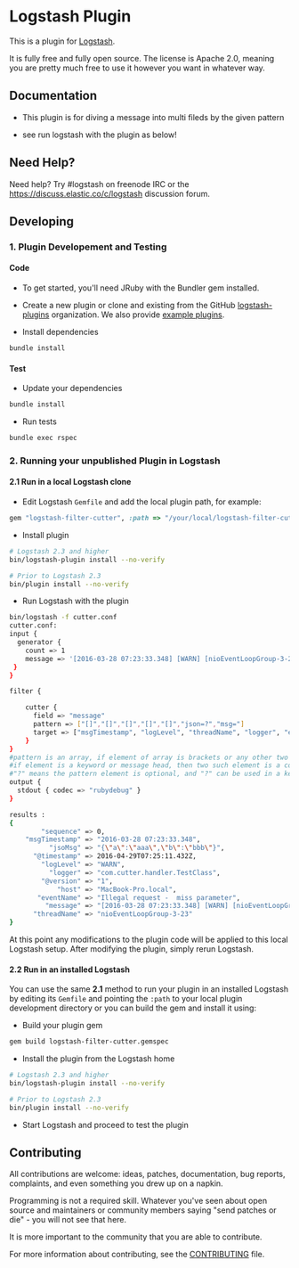 # Logstash Plugin

This is a plugin for [Logstash](https://github.com/elastic/logstash).

It is fully free and fully open source. The license is Apache 2.0, meaning you are pretty much free to use it however you want in whatever way.

## Documentation

- This plugin is for diving a message into multi fileds by the given pattern

- see run logstash with the plugin as below!

## Need Help?

Need help? Try #logstash on freenode IRC or the https://discuss.elastic.co/c/logstash discussion forum.

## Developing

### 1. Plugin Developement and Testing

#### Code
- To get started, you'll need JRuby with the Bundler gem installed.

- Create a new plugin or clone and existing from the GitHub [logstash-plugins](https://github.com/logstash-plugins) organization. We also provide [example plugins](https://github.com/logstash-plugins?query=example).

- Install dependencies
```sh
bundle install
```

#### Test

- Update your dependencies

```sh
bundle install
```

- Run tests

```sh
bundle exec rspec
```

### 2. Running your unpublished Plugin in Logstash

#### 2.1 Run in a local Logstash clone

- Edit Logstash `Gemfile` and add the local plugin path, for example:
```ruby
gem "logstash-filter-cutter", :path => "/your/local/logstash-filter-cutter"
```
- Install plugin
```sh
# Logstash 2.3 and higher
bin/logstash-plugin install --no-verify

# Prior to Logstash 2.3
bin/plugin install --no-verify

```
- Run Logstash with the plugin
```sh
bin/logstash -f cutter.conf
cutter.conf:
input {
  generator {
    count => 1
    message => '[2016-03-28 07:23:33.348] [WARN] [nioEventLoopGroup-3-23] [com.cutter.handler.TestClass] >>> [Illegal request -  miss parameter] json={"a":"aaa","b":"bbb"} msg=Miss required parameter "mid" in request'
 }
}

filter {

    cutter {
      field => "message"
      pattern => ["[]","[]","[]","[]","[]","json=?","msg="]
      target => ["msgTimestamp", "logLevel", "threadName", "logger", "eventName", "jsoMsg"]
    }
}
#pattern is an array, if element of array is brackets or any other two bytes length's delimiter,then target has one corrrespond to it
#if element is a keyword or message head, then two such element is a couple, which has one target element corresponded to it
#"?" means the pattern element is optional, and "?" can be used in a keyword or message head 
output {
  stdout { codec => "rubydebug" }
}

results :
{
        "sequence" => 0,
    "msgTimestamp" => "2016-03-28 07:23:33.348",
          "jsoMsg" => "{\"a\":\"aaa\",\"b\":\"bbb\"}",
      "@timestamp" => 2016-04-29T07:25:11.432Z,
        "logLevel" => "WARN",
          "logger" => "com.cutter.handler.TestClass",
        "@version" => "1",
            "host" => "MacBook-Pro.local",
       "eventName" => "Illegal request -  miss parameter",
         "message" => "[2016-03-28 07:23:33.348] [WARN] [nioEventLoopGroup-3-23] [com.cutter.handler.TestClass] >>> [Illegal request -  miss parameter] json={"a":"aaa","b":"bbb"} msg=Miss required parameter "mid" in request",
      "threadName" => "nioEventLoopGroup-3-23"
}
```
At this point any modifications to the plugin code will be applied to this local Logstash setup. After modifying the plugin, simply rerun Logstash.

#### 2.2 Run in an installed Logstash

You can use the same **2.1** method to run your plugin in an installed Logstash by editing its `Gemfile` and pointing the `:path` to your local plugin development directory or you can build the gem and install it using:

- Build your plugin gem
```sh
gem build logstash-filter-cutter.gemspec
```
- Install the plugin from the Logstash home
```sh
# Logstash 2.3 and higher
bin/logstash-plugin install --no-verify

# Prior to Logstash 2.3
bin/plugin install --no-verify

```
- Start Logstash and proceed to test the plugin

## Contributing

All contributions are welcome: ideas, patches, documentation, bug reports, complaints, and even something you drew up on a napkin.

Programming is not a required skill. Whatever you've seen about open source and maintainers or community members  saying "send patches or die" - you will not see that here.

It is more important to the community that you are able to contribute.

For more information about contributing, see the [CONTRIBUTING](https://github.com/elastic/logstash/blob/master/CONTRIBUTING.md) file.
